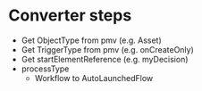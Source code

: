 # Converter steps

- Get ObjectType from pmv (e.g. Asset)
- Get TriggerType from pmv (e.g. onCreateOnly)
- Get startElementReference (e.g. myDecision)
- processType
	- Workflow to AutoLaunchedFlow


